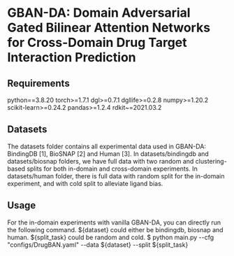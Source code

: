 # GBAN-DA: Domain Adversarial Gated Bilinear Attention Networks for Cross-Domain Drug Target Interaction Prediction

## Requirements
python==3.8.20
torch>=1.7.1
dgl>=0.7.1
dgllife>=0.2.8
numpy>=1.20.2
scikit-learn>=0.24.2
pandas>=1.2.4
rdkit~=2021.03.2

## Datasets
The datasets folder contains all experimental data used in GBAN-DA: BindingDB [1], BioSNAP [2] and Human [3]. In datasets/bindingdb and datasets/biosnap folders, we have full data with two random and clustering-based splits for both in-domain and cross-domain experiments. In datasets/human folder, there is full data with random split for the in-domain experiment, and with cold split to alleviate ligand bias.

## Usage
For the in-domain experiments with vanilla GBAN-DA, you can directly run the following command. ${dataset} could either be bindingdb, biosnap and human. ${split_task} could be random and cold.
$ python main.py --cfg "configs/DrugBAN.yaml" --data ${dataset} --split ${split_task}

